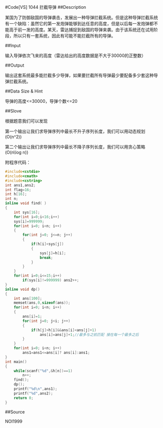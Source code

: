 #Code[VS] 1044 拦截导弹
##Description

某国为了防御敌国的导弹袭击，发展出一种导弹拦截系统。但是这种导弹拦截系统有一个缺陷：虽然它的第一发炮弹能够到达任意的高度，但是以后每一发炮弹都不能高于前一发的高度。某天，雷达捕捉到敌国的导弹来袭。由于该系统还在试用阶段，所以只有一套系统，因此有可能不能拦截所有的导弹。

##Input

输入导弹依次飞来的高度（雷达给出的高度数据是不大于30000的正整数）

##Output

输出这套系统最多能拦截多少导弹，如果要拦截所有导弹最少要配备多少套这种导弹拦截系统。

##Data Size & Hint

导弹的高度<=30000，导弹个数<=20

##Slove

根据题意我们可以发现

第一个输出让我们求导弹序列中最长不升子序列长度，我们可以用动态规划\(O(n^2)\)

第二个输出让我们求导弹序列中最长不降子序列长度，我们可以用贪心策略\(O(n\log n)\)

附程序代码：
```cpp
#include<cstdio>
#include<cmath>
#include<cstring>
int ans1,ans2;
int flag=16;
int h[16];
int n;
inline void find( )
{
	int sys[16];
	for(int i=0;i<16;i++)
	sys[i]=999999;
	for(int i=0; i<n; i++)
	{
		for(int j=0; j<=n; j++)
		{
			if(h[i]<sys[j])
			{
				sys[j]=h[i];
				break;
			}
		}
	}
	for(int i=0;i<=15;i++) 
		if(sys[i]!=999999) ans2++;
}
inline void dp()
{
	int ans[100];
	memset(ans,0,sizeof(ans));
	for(int i=0; i<n; i++)
	{
		ans[i]=1;
		for(int j=0; j<i; j++)
		{
			if(h[j]>h[i]&&ans[i]<ans[j]+1)
				ans[i]=ans[j]+1;//最多与之前匹配 接在每一个最多之后
		}
	}
	for(int i=0; i<n; i++)
		ans1=ans1<=ans[i]? ans[i]:ans1;
}
int main()
{
	while(scanf("%d",&h[n])==1)
		n++;
	find();
	dp();
	printf("%d\n",ans1);
	printf("%d",ans2);
	return 0;
}
```
##Source

NOI1999